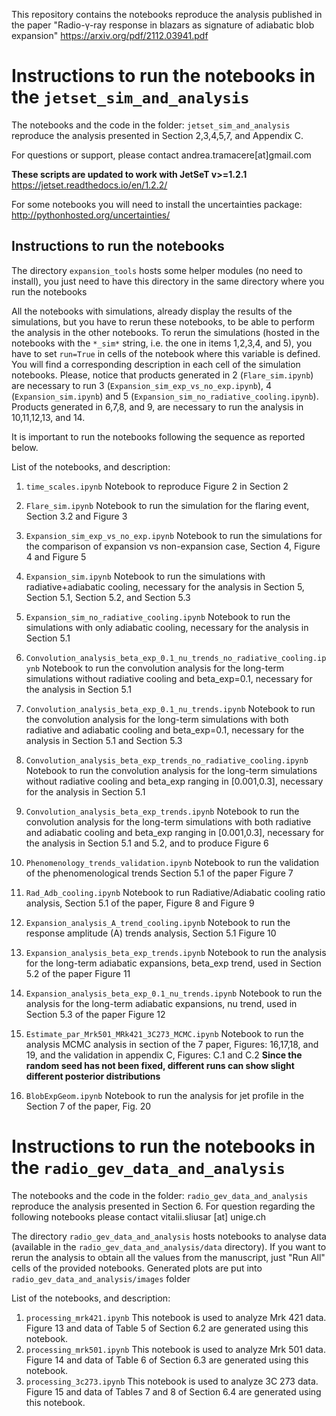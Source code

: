 

This repository contains the notebooks reproduce the analysis published in the paper "Radio-γ-ray response in blazars as signature of adiabatic blob expansion"
https://arxiv.org/pdf/2112.03941.pdf

# Instructions to run the notebooks in the `jetset_sim_and_analysis`

The notebooks and the code in the folder: `jetset_sim_and_analysis` reproduce the analysis presented in Section 2,3,4,5,7, and Appendix C.

For questions or support, please contact andrea.tramacere[at]gmail.com

**These scripts are updated to work with JetSeT v>=1.2.1** 
https://jetset.readthedocs.io/en/1.2.2/


For some notebooks you will need to install the uncertainties  package: http://pythonhosted.org/uncertainties/

## Instructions to run the notebooks 


The directory `expansion_tools` hosts some helper modules (no need to install), you just need to have this directory in the same directory where you run the notebooks

All the notebooks with simulations, already display the results of the simulations, but you have to rerun these notebooks, to be able to perform the analysis in the other notebooks.
To rerun the simulations (hosted in the notebooks with the `*_sim*` string, i.e. the one in items 1,2,3,4, and 5), you have to set `run=True` in cells of the notebook where this variable is defined. You will find a corresponding description in each cell of the simulation notebooks. Please, notice that products generated in 2 (`Flare_sim.ipynb`) are necessary to run 3  (`Expansion_sim_exp_vs_no_exp.ipynb`), 4 (`Expansion_sim.ipynb`) and 5 (`Expansion_sim_no_radiative_cooling.ipynb`).
Products generated in 6,7,8, and 9, are necessary to run the analysis in 10,11,12,13, and 14.

It is important to run the notebooks following the sequence as reported below.



List of the notebooks, and description:

1) `time_scales.ipynb` Notebook to reproduce Figure 2 in Section 2 

2) `Flare_sim.ipynb` Notebook to run the simulation for the flaring event, Section 3.2 and Figure 3

3) `Expansion_sim_exp_vs_no_exp.ipynb` Notebook to run the simulations for the comparison of expansion vs non-expansion case, Section 4, Figure 4 and Figure 5

4) `Expansion_sim.ipynb` Notebook to run the simulations with radiative+adiabatic cooling, necessary for the analysis in Section 5, Section 5.1, Section 5.2, and Section 5.3

5) `Expansion_sim_no_radiative_cooling.ipynb` Notebook to run the simulations with only adiabatic cooling, necessary for the analysis in Section 5.1

6) `Convolution_analysis_beta_exp_0.1_nu_trends_no_radiative_cooling.ipynb` Notebook to run the convolution analysis for the long-term simulations without radiative cooling and beta_exp=0.1, necessary for the analysis in Section 5.1

7) `Convolution_analysis_beta_exp_0.1_nu_trends.ipynb` Notebook to run the convolution analysis for the long-term simulations with both radiative and adiabatic cooling and beta_exp=0.1, necessary for the analysis in Section 5.1
and Section 5.3

8) `Convolution_analysis_beta_exp_trends_no_radiative_cooling.ipynb` Notebook to run the convolution analysis for the long-term simulations without radiative cooling and beta_exp ranging in [0.001,0.3], necessary for the analysis in Section 5.1

9) `Convolution_analysis_beta_exp_trends.ipynb` Notebook to run the convolution analysis for the long-term simulations with both radiative and adiabatic cooling and beta_exp ranging in [0.001,0.3], necessary for the analysis in Section 5.1 and 5.2, and to produce Figure 6


10) `Phenomenology_trends_validation.ipynb` Notebook to run the validation of the phenomenological trends Section 5.1 of the paper Figure 7 

11) `Rad_Adb_cooling.ipynb` Notebook to run Radiative/Adiabatic cooling ratio analysis, Section 5.1 of the paper, Figure 8 and Figure 9

12) `Expansion_analysis_A_trend_cooling.ipynb` Notebook to run the response amplitude (A) trends analysis, Section 5.1 Figure 10 

13) `Expansion_analysis_beta_exp_trends.ipynb` Notebook to run the analysis for the long-term adiabatic expansions, beta_exp trend, used in Section 5.2 of the paper Figure 11

14) `Expansion_analysis_beta_exp_0.1_nu_trends.ipynb` Notebook to run the analysis for the long-term adiabatic expansions, nu trend, used in Section 5.3 of the paper Figure 12

15) `Estimate_par_Mrk501_MRk421_3C273_MCMC.ipynb` Notebook to run the analysis MCMC analysis in section of the 7 paper, Figures: 16,17,18, and 19, and the validation in appendix C, Figures: C.1 and C.2 **Since the random seed has not been fixed, different runs can show slight different posterior distributions**

16) `BlobExpGeom.ipynb` Notebook to run the analysis for jet profile in the Section 7 of the paper, Fig. 20

# Instructions to run the notebooks in the `radio_gev_data_and_analysis`

The notebooks and the code in the folder: `radio_gev_data_and_analysis` reproduce  the analysis presented in Section 6.  For question regarding the following notebooks please contact vitalii.sliusar [at] unige.ch

The directory `radio_gev_data_and_analysis` hosts notebooks to analyse data (available in the `radio_gev_data_and_analysis/data` directory). If you want to rerun the analysis to obtain all the values from the manuscript, just "Run All" cells of the provided notebooks. Generated plots are put into `radio_gev_data_and_analysis/images` folder

List of the notebooks, and description:

1) `processing_mrk421.ipynb` This notebook is used to analyze Mrk 421 data. Figure 13 and data of Table 5 of Section 6.2 are generated using this notebook.
2) `processing_mrk501.ipynb` This notebook is used to analyze Mrk 501 data. Figure 14 and data of Table 6 of Section 6.3 are generated using this notebook.
3) `processing_3c273.ipynb` This notebook is used to analyze 3C 273 data. Figure 15 and data of Tables 7 and 8 of Section 6.4 are generated using this notebook.
